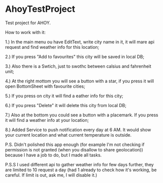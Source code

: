 # AhoyTestProject

Test project for AHOY.

How to work with it:

1.) In the main menu ou have EditText, write city name in it, it will mare api request and find weather info for this location;

2.) If you press "Add to favourites" this city will be saved in local DB;

3.) Also there is a Swtich, just to swothc between calsius and fahrenheit unit;

4.) At the right mottom you will see a button with a star, if you press it will open BottomSheet with favourite cities;

5.) If you press on city it will find a eather info for this city;

6.) If you press "Delete" it will delete this city from local DB;

7.) Also at the bottom you could see a button with a placemark. If you press it will find a weather info at your location;

8.) Added Service to push notification every day at 6 AM. It would show your current location and what current temperature is outside.

P.S. Didn't polished this app enough (for example I'm not checking if permission is not granted (when you disallow to share geolocation))
because I have a job to do, but I made all tasks.

P.S.S I used different api to gather weather info for few days further, they are limited to 10 request a day (had 1 already to check how it's working, be careful. If limit is out, ask me, I will disable it.)
